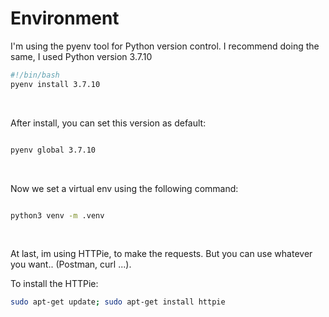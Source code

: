 # Environment

I'm using the pyenv tool for Python version control.
I recommend doing the same, I used Python version 3.7.10

```bash
#!/bin/bash
pyenv install 3.7.10
```

&nbsp;

After install, you can set this version as default:

```bash

pyenv global 3.7.10

```

&nbsp;

Now we set a virtual env using the following command:

```bash

python3 venv -m .venv

```

&nbsp;

At last, im using HTTPie, to make the requests.
But you can use whatever you want.. (Postman, curl ...).

To install the HTTPie:

```bash
sudo apt-get update; sudo apt-get install httpie
```
